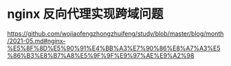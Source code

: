 # nginx 反向代理实现跨域问题


https://github.com/wojiaofengzhongzhuifeng/study/blob/master/blog/month/2021-05.md#nginx-%E5%8F%8D%E5%90%91%E4%BB%A3%E7%90%86%E8%A7%A3%E5%86%B3%E8%B7%A8%E5%9F%9F%E9%97%AE%E9%A2%98
